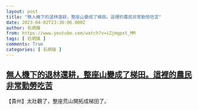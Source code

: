 ```yaml
---
layout: post
title: "無人機下的退林還耕，整座山變成了梯田。這裡的農民非常勤勞吃苦"
date: 2023-04-02T23:30:06.000Z
author: 石炳鋒
from: https://www.youtube.com/watch?v=iZjmgpxt_MM
tags: [ 石炳锋 ]
comments: True
categories: [ 石炳锋 ]
---
```

<!--1680478206000-->
[無人機下的退林還耕，整座山變成了梯田。這裡的農民非常勤勞吃苦](https://www.youtube.com/watch?v=iZjmgpxt_MM)
------

<div>
【貴州】太壯觀了，整座荒山開拓成梯田了。
</div>
